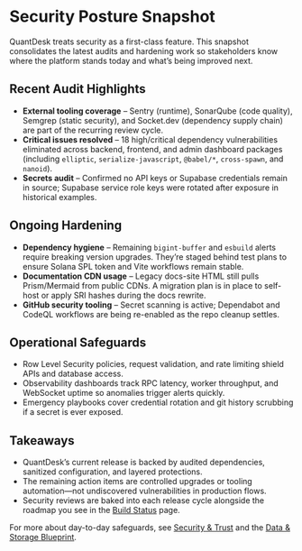 # Security Posture Snapshot

QuantDesk treats security as a first-class feature. This snapshot consolidates the latest audits and hardening work so stakeholders know where the platform stands today and what’s being improved next.

## Recent Audit Highlights

- **External tooling coverage** – Sentry (runtime), SonarQube (code quality), Semgrep (static security), and Socket.dev (dependency supply chain) are part of the recurring review cycle.
- **Critical issues resolved** – 18 high/critical dependency vulnerabilities eliminated across backend, frontend, and admin dashboard packages (including `elliptic`, `serialize-javascript`, `@babel/*`, `cross-spawn`, and `nanoid`).
- **Secrets audit** – Confirmed no API keys or Supabase credentials remain in source; Supabase service role keys were rotated after exposure in historical examples.

## Ongoing Hardening

- **Dependency hygiene** – Remaining `bigint-buffer` and `esbuild` alerts require breaking version upgrades. They’re staged behind test plans to ensure Solana SPL token and Vite workflows remain stable.
- **Documentation CDN usage** – Legacy docs-site HTML still pulls Prism/Mermaid from public CDNs. A migration plan is in place to self-host or apply SRI hashes during the docs rewrite.
- **GitHub security tooling** – Secret scanning is active; Dependabot and CodeQL workflows are being re-enabled as the repo cleanup settles.

## Operational Safeguards

- Row Level Security policies, request validation, and rate limiting shield APIs and database access.
- Observability dashboards track RPC latency, worker throughput, and WebSocket uptime so anomalies trigger alerts quickly.
- Emergency playbooks cover credential rotation and git history scrubbing if a secret is ever exposed.

## Takeaways

- QuantDesk’s current release is backed by audited dependencies, sanitized configuration, and layered protections.
- The remaining action items are controlled upgrades or tooling automation—not undiscovered vulnerabilities in production flows.
- Security reviews are baked into each release cycle alongside the roadmap you see in the [Build Status](../success-stories/roadmap-and-status.md) page.

For more about day-to-day safeguards, see [Security & Trust](./security-and-trust.md) and the [Data & Storage Blueprint](./data-and-storage-blueprint.md).
